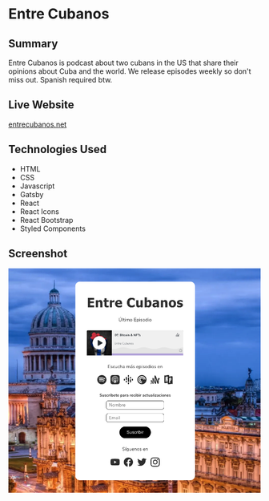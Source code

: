 # Entre Cubanos
## Summary

Entre Cubanos is podcast about two cubans in the US that share their opinions about Cuba and the world. We release episodes weekly so don't miss out. Spanish required btw.

## Live Website

[entrecubanos.net](https://entrecubanos.net/)

## Technologies Used

- HTML
- CSS
- Javascript
- Gatsby
- React
- React Icons
- React Bootstrap
- Styled Components

## Screenshot

![screenshot](src/images/ss1.png)